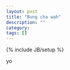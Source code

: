 ```yaml
---
layout: post
title: "Bung cha wah"
description: ""
category: 
tags: []
---
```

{% include JB/setup %}

yo 